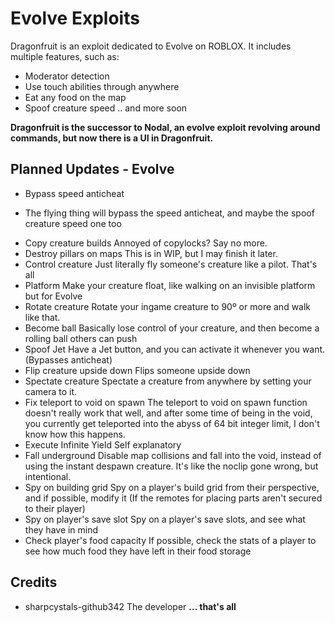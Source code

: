 # Evolve Exploits
Dragonfruit is an exploit dedicated to Evolve on ROBLOX. It includes multiple features, such as:
- Moderator detection
- Use touch abilities through anywhere
- Eat any food on the map
- Spoof creature speed
.. and more soon

**Dragonfruit is the successor to Nodal, an evolve exploit revolving around commands, but now there is a UI in Dragonfruit.**

## Planned Updates - Evolve
- Bypass speed anticheat
* The flying thing will bypass the speed anticheat, and maybe the spoof creature speed one too
- Copy creature builds
Annoyed of copylocks? Say no more.
- Destroy pillars on maps
This is in WIP, but I may finish it later.
- Control creature
Just literally fly someone's creature like a pilot. That's all
- Platform
Make your creature float, like walking on an invisible platform but for Evolve
- Rotate creature
Rotate your ingame creature to 90º or more and walk like that.
- Become ball
Basically lose control of your creature, and then become a rolling ball others can push
- Spoof Jet
Have a Jet button, and you can activate it whenever you want. (Bypasses anticheat)
- Flip creature upside down
Flips someone upside down
- Spectate creature
Spectate a creature from anywhere by setting your camera to it.
- Fix teleport to void on spawn
The teleport to void on spawn function doesn't really work that well, and after some time of being in the void, you currently get teleported into the abyss of 64 bit integer limit, I don't know how this happens.
- Execute Infinite Yield
Self explanatory
- Fall underground
Disable map collisions and fall into the void, instead of using the instant despawn creature. It's like the noclip gone wrong, but intentional.
- Spy on building grid
Spy on a player's build grid from their perspective, and if possible, modify it (If the remotes for placing parts aren't secured to their player)
- Spy on player's save slot
Spy on a player's save slots, and see what they have in mind
- Check player's food capacity
If possible, check the stats of a player to see how much food they have left in their food storage

## Credits
- sharpcystals-github342 The developer
**... that's all**
